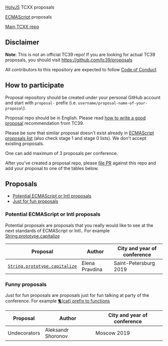 [HolyJS](https://holyjs-moscow.ru) TCXX proposals

[ECMAScript](https://github.com/tc39/ecma262) proposals

[Main TCXX repo](https://github.com/HolyJS-TCXX/main)

## Disclaimer

**Note**: This is not an official TC39 repo! If you are looking for actual TC39 proposals, you should visit https://github.com/tc39/proposals 

All contributors to this repository are expected to follow [Code of Conduct](https://holyjs-moscow.ru/en/coc/)


## How to participate

Proposal repository should be created under your personal GitHub account and start with `proposal-` prefix (i.e. `username/proposal-name-of-your-proposal`).

Proposal repo should be in English. Please read [how to write a good proposal](https://github.com/tc39/how-we-work/blob/master/explainer.md) recommendation from TC39.

Please be sure that similar proposal doesn't exist already in [ECMAScript proposals list](https://github.com/tc39/ecma262) (also check stage 1 and stage 0 lists). We don't accept existing proposals.

One can add maximum of 3 proposals per conference.

After you've created a proposal repo, please [file PR](https://github.com/HolyJS-TCXX/proposals/pulls) against this repo and add your proposal to one of the tables below.

## Proposals

- [Potential ECMAScript or Intl proposals](#potential-ecmascript-or-intl-proposals)
- [Just for fun proposals](#funny-proposals)

### Potential ECMAScript or Intl proposals

Potential proposals are proposals that you really would like to see at the next standards of ECMAScript or Intl.. For example [String.prototype.capitalize](https://github.com/HolyJS-TCXX/proposal-to-capitalize-method-for-string-prototype)

| Proposal                                                                                                           | Author             | City and year of conference |
| ------------------------------------------------------------------------------------------------------------------ | ------------------ | ----------------------------|
| [`String.prototype.capitalize`](https://github.com/HolyJS-TCXX/proposal-to-capitalize-method-for-string-prototype) | Elena Pravdina     | Saint-Petersburg 2019       |

### Funny proposals

Just for fun proposals are proposals just for fun talking at party of the conference. For example [🐈(cat) prefix to functions](https://github.com/HolyJS-TCXX/HolyJS-Moscow-2018-TCXX/blob/master/proposal-example.md#ecmascript-proposal-add-cat-prefix-to-functions)

| Proposal                                                                                                           | Author             | City and year of conference |
| ------------------------------------------------------------------------------------------------------------------ | ------------------ | ----------------------------|
| Undecorators | Aleksandr Shoronov | Moscow 2019 | 
